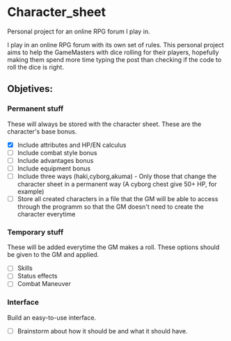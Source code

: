 # Character_sheet
Personal project for an online RPG forum I play in.

I play in an online RPG forum with its own set of rules. This personal project aims to help the GameMasters with dice rolling for their players, hopefully making them spend more time typing the post than checking if the code to roll the dice is right.

## Objetives:
### Permanent stuff
These will always be stored with the character sheet. These are the character's base bonus.
- [x] Include attributes and HP/EN calculus
- [ ] Include combat style bonus
- [ ] Include advantages bonus
- [ ] Include equipment bonus
- [ ] Include three ways (haki,cyborg,akuma) - Only those that change the character sheet in a permanent way (A cyborg chest give 50+ HP, for example)
- [ ] Store all created characters in a file that the GM will be able to access through the programm so that the GM doesn't need to create the character everytime
### Temporary stuff
These will be added everytime the GM makes a roll. These options should be given to the GM and applied.
- [ ] Skills
- [ ] Status effects
- [ ] Combat Maneuver
### Interface
Build an easy-to-use interface.
- [ ] Brainstorm about how it should be and what it should have.
